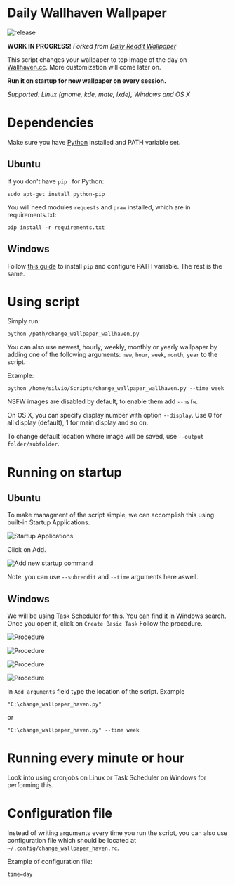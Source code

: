 # Daily Wallhaven Wallpaper
![release](https://img.shields.io/github/v/release/N3ROO/Daily-Wallhaven-Wallpaper)

**WORK IN PROGRESS!**
*Forked from [Daily Reddit Wallpaper](https://github.com/ssimunic/Daily-Reddit-Wallpaper)*

This script changes your wallpaper to top image of the day on [Wallhaven.cc](https://wallhaven.cc/). More customization will come later on.

**Run it on startup for new wallpaper on every session.**

*Supported: Linux (gnome, kde, mate, lxde), Windows and OS X*

Dependencies
=======
Make sure you have [Python](https://www.python.org/downloads/) installed and PATH variable set.

Ubuntu
------
If you don't have ```pip ``` for Python:
```
sudo apt-get install python-pip
```

You will need modules ```requests``` and ```praw``` installed, which are in requirements.txt:

```
pip install -r requirements.txt
```

Windows
------
Follow [this guide](https://pip.pypa.io/en/stable/installing/) to install  ```pip```  and configure PATH variable.
The rest is the same.

Using script
=======

Simply run:
```
python /path/change_wallpaper_wallhaven.py
```

You can also use newest, hourly, weekly, monthly or yearly wallpaper by adding one of the following arguments: ```new```, ```hour```, ```week```, ```month```, ```year``` to the script.

Example:
```
python /home/silvio/Scripts/change_wallpaper_wallhaven.py --time week
```

NSFW images are disabled by default, to enable them add ```--nsfw```.

On OS X, you can specify display number with option ```--display```. Use 0 for all display (default), 1 for main display and so on.

To change default location where image will be saved, use ```--output folder/subfolder```.

Running on startup
=======
Ubuntu
------
To make managment of the script simple, we can accomplish this using built-in Startup Applications.

![Startup Applications](.github/screenshots/NDFmFd9.png)


Click on Add.

![Add new startup command](.github/screenshots/uFqQ8ky.png)

Note: you can use ```--subreddit``` and ```--time``` arguments here aswell.


Windows
------
We will be using Task Scheduler for this. You can find it in Windows search.
Once you open it, click on ```Create Basic Task```
Follow the procedure.

![Procedure](.github/screenshots/1uZMpyc.png)

![Procedure](.github/screenshots/3ApvF6W.png)

![Procedure](.github/screenshots/fPdwcyg.png)

![Procedure](.github/screenshots/zOCCfQI.png)

In ```Add arguments``` field type the location of the script. Example

```
"C:\change_wallpaper_haven.py"
```

or

```
"C:\change_wallpaper_haven.py" --time week
```

Running every minute or hour
=======

Look into using cronjobs on Linux or Task Scheduler on Windows for performing this.

Configuration file
=======

Instead of writing arguments every time you run the script, you can also use configuration file which should be located at ```~/.config/change_wallpaper_haven.rc```.

Example of configuration file:

```
time=day
```
